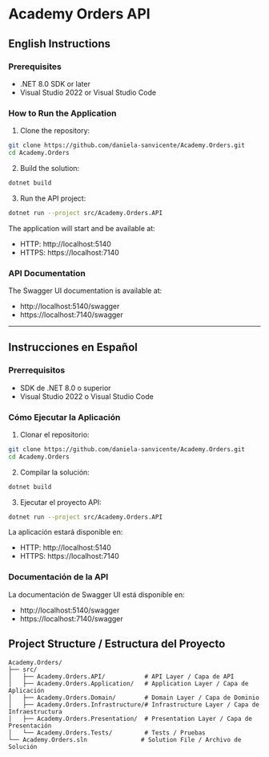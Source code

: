 # Academy Orders API

## English Instructions

### Prerequisites
- .NET 8.0 SDK or later
- Visual Studio 2022 or Visual Studio Code

### How to Run the Application

1. Clone the repository:
```bash
git clone https://github.com/daniela-sanvicente/Academy.Orders.git
cd Academy.Orders
```

2. Build the solution:
```bash
dotnet build
```

3. Run the API project:
```bash
dotnet run --project src/Academy.Orders.API
```

The application will start and be available at:
- HTTP: http://localhost:5140
- HTTPS: https://localhost:7140

### API Documentation
The Swagger UI documentation is available at:
- http://localhost:5140/swagger
- https://localhost:7140/swagger

---

## Instrucciones en Español

### Prerrequisitos
- SDK de .NET 8.0 o superior
- Visual Studio 2022 o Visual Studio Code

### Cómo Ejecutar la Aplicación

1. Clonar el repositorio:
```bash
git clone https://github.com/daniela-sanvicente/Academy.Orders.git
cd Academy.Orders
```

2. Compilar la solución:
```bash
dotnet build
```

3. Ejecutar el proyecto API:
```bash
dotnet run --project src/Academy.Orders.API
```

La aplicación estará disponible en:
- HTTP: http://localhost:5140
- HTTPS: https://localhost:7140

### Documentación de la API
La documentación de Swagger UI está disponible en:
- http://localhost:5140/swagger
- https://localhost:7140/swagger

## Project Structure / Estructura del Proyecto

```
Academy.Orders/
├── src/
│   ├── Academy.Orders.API/           # API Layer / Capa de API
│   ├── Academy.Orders.Application/   # Application Layer / Capa de Aplicación
│   ├── Academy.Orders.Domain/        # Domain Layer / Capa de Dominio
│   ├── Academy.Orders.Infrastructure/# Infrastructure Layer / Capa de Infraestructura
│   ├── Academy.Orders.Presentation/  # Presentation Layer / Capa de Presentación
│   └── Academy.Orders.Tests/         # Tests / Pruebas
└── Academy.Orders.sln               # Solution File / Archivo de Solución
```
